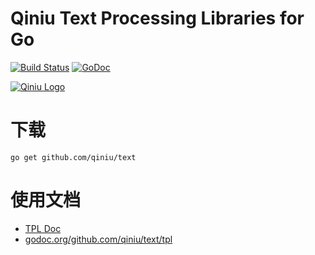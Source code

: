 Qiniu Text Processing Libraries for Go
===============

[![Build Status](https://travis-ci.org/qiniu/text.svg?branch=master)](https://travis-ci.org/qiniu/text) [![GoDoc](https://godoc.org/github.com/qiniu/text?status.svg)](https://godoc.org/github.com/qiniu/text)

[![Qiniu Logo](http://open.qiniudn.com/logo.png)](http://www.qiniu.com/)

# 下载

```
go get github.com/qiniu/text
```

# 使用文档

* [TPL Doc](https://github.com/qiniu/text/tree/master/tpl)
* [godoc.org/github.com/qiniu/text/tpl](http://godoc.org/github.com/qiniu/text/tpl)
